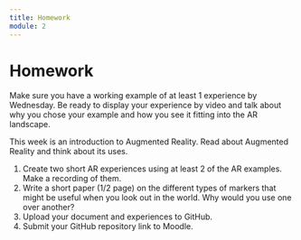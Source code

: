 ```yaml
---
title: Homework
module: 2
---
```


# Homework

Make sure you have a working example of at least 1 experience by Wednesday. Be ready to display your experience by video and talk about why you chose your example and how you see it fitting into the AR landscape.

This week is an introduction to Augmented Reality. Read about Augmented Reality and think about its uses.

1. Create two short AR experiences using at least 2 of the AR examples.  Make a recording of them.
2. Write a short paper (1/2 page) on the different types of markers that might be useful when you look out in the world.  Why would you use one over another?
3. Upload your document and experiences to GitHub.
4. Submit your GitHub repository link to Moodle.